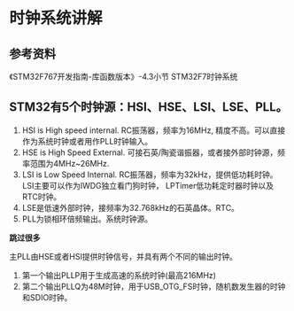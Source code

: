 # 时钟系统讲解

## 参考资料
《STM32F767开发指南-库函数版本》-4.3小节 STM32F7时钟系统

## STM32有5个时钟源：HSI、HSE、LSI、LSE、PLL。

1. HSI is High speed internal. RC振荡器，频率为16MHz, 精度不高。可以直接作为系统时钟或者用作PLL时钟输入。
2. HSE is High Speed External. 可接石英/陶瓷谐振器，或者接外部时钟源，频率范围为4MHz~26MHz.
3. LSI is Low Speed Internal. RC振荡器，频率为32kHz，提供低功耗时钟。LSI主要可以作为IWDG独立看门狗时钟， LPTimer低功耗定时器时钟以及RTC时钟。
4. LSE是低速外部时钟，接频率为32.768kHz的石英晶体。RTC。
5. PLL为锁相环倍频输出。系统时钟源。

**跳过很多**

主PLL由HSE或者HSI提供时钟信号，并具有两个不同的输出时钟。

1. 第一个输出PLLP用于生成高速的系统时钟(最高216MHz)
2. 第二个输出PLLQ为48M时钟，用于USB_OTG_FS时钟，随机数发生器的时钟和SDIO时钟。


